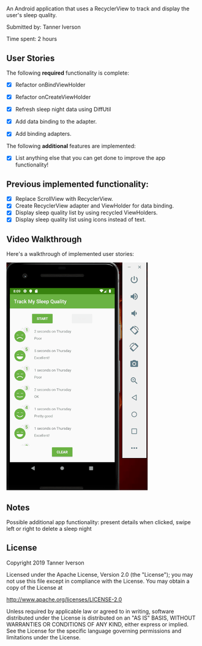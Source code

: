 # <name of app>

An Android application that uses a RecyclerView to track and display the user's sleep quality.

Submitted by: Tanner Iverson

Time spent: 2 hours

## User Stories

The following **required** functionality is complete:

* [X] Refactor onBindViewHolder
* [X] Refactor onCreateViewHolder
* [X] Refresh sleep night data using DiffUtil
* [X] Add data binding to the adapter.
* [X] Add binding adapters.


The following **additional** features are implemented:

* [X] List anything else that you can get done to improve the app functionality!

## Previous implemented functionality:

* [X] Replace ScrollView with RecyclerView.
* [X] Create RecyclerView adapter and ViewHolder for data binding.
* [X] Display sleep quality list by using recycled ViewHolders.
* [X] Display sleep quality list using icons instead of text.

## Video Walkthrough

Here's a walkthrough of implemented user stories:

<img src='sleep_tracker_rv_demo.gif' title='Sleep Tracker RecyclerView animated demo' alt='Sleep Tracker RecyclerView demo' />

## Notes

Possible additional app functionality:
present details when clicked,
swipe left or right to delete a sleep night

## License

Copyright 2019 Tanner Iverson

Licensed under the Apache License, Version 2.0 (the "License");
you may not use this file except in compliance with the License.
You may obtain a copy of the License at

http://www.apache.org/licenses/LICENSE-2.0

Unless required by applicable law or agreed to in writing, software
distributed under the License is distributed on an "AS IS" BASIS,
WITHOUT WARRANTIES OR CONDITIONS OF ANY KIND, either express or implied.
See the License for the specific language governing permissions and
limitations under the License.
